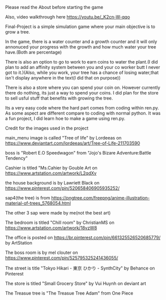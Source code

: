 Please read the About before starting the game 

Also, video walkthrough here https://youtu.be/_K2cn-W-qqo

Final-Project is a simple simulation game where your main objective is to grow a tree.

In the game, there is a water counter and a growth counter and it will only annonuced your progress with the growth and how much water your tree have.(Both are percentage)

There is also an option to go to work to earn coins to water the plant.(I did plan to add an affinity system between you and your co worker butt I never got to it.)(Also, while you work, your tree has a chance of losing water,that isn't display anywhere in the text(I did that on purpose))

There is also a store where you can spend your coin on. However currently there do nothing, its just a way to spend your coins. I did plan for the store to sell usful stuff that benefits with growing the tree.

Its a very easy code where the hard part comes from coding within ren.py. As some aspect are different compare to coding with normal python.
It was a fun project, I did learn hoe to make a game using ren.py.


Credit for the images used in the project

main_menu image is called "Tree of life" by Lordeeas on https://www.deviantart.com/lordeeas/art/Tree-of-Life-211703590

boss is "Robert E.O Speedwagon" from "Jojo's Bizare Adventure:Battle Tendency"

Cashier is titled "Ms.Cahier by Gouble Art on https://www.artstation.com/artwork/L2qdXv

the house background is by Lawriett Black on https://www.pinterest.com/pin/520658406905935252/

sap4(the tree) is from https://pngtree.com/freepng/anime-illustration-material-of-trees_5768054.html

The other 3 sap were made by me(not the best art)

The bedroom is titled "Chill room" by ChristianMS on https://www.artstation.com/artwork/18vzW8

The office is posted on https://br.pinterest.com/pin/661325526520685779/ by ArtStation

The boss room is by mel clouter on https://www.pinterest.com/pin/525795325241436055/

The street is title "Tokyo Hikari - 東京 ひかり - SynthCity" by Behance on Pinterest

The store is titled "Small Grocery Store" by Vui Huynh on deviant art

The Treasue tree is "The Treasue Tree Adam" from One Piece
